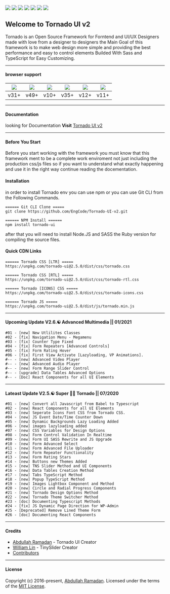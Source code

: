 ![](https://img.shields.io/badge/build-v2.0.6-blue.svg) ![](https://img.shields.io/github/languages/code-size/EngCode/Tornado-UI-v2.svg?style=flat) ![](https://img.shields.io/github/repo-size/EngCode/Tornado-UI-v2.svg?style=flat) ![](https://img.shields.io/github/issues/EngCode/Tornado-UI-v2.svg?style=flat) ![](https://img.shields.io/github/license/EngCode/Tornado-UI-v2.svg?style=flat) ![](https://img.shields.io/badge/%40typescript-v3.9.5-blue.svg) ![](https://img.shields.io/badge/Sass-v4.13.0-blue.svg)

## Welcome to Tornado UI v2
Tornado is an Open Source Framework for Forntend and UI/UX Designers made with love from a designer to designers the Main Goal of this framework is to make web design more simple and providing the best performance and easy to control elements Builded With Sass and TypeScript for Easy Customizing.

--------------------
#### browser support
| ![](https://raw.githubusercontent.com/alrra/browser-logos/master/src/firefox/firefox_48x48.png) | ![](https://raw.githubusercontent.com/alrra/browser-logos/master/src/chrome/chrome_48x48.png) | ![](https://raw.githubusercontent.com/alrra/browser-logos/master/src/safari/safari_48x48.png) | ![](https://raw.githubusercontent.com/alrra/browser-logos/master/src/opera/opera_48x48.png) | ![](https://raw.githubusercontent.com/alrra/browser-logos/master/src/edge/edge_48x48.png) | ![](https://raw.githubusercontent.com/alrra/browser-logos/master/src/archive/internet-explorer_9-11/internet-explorer_9-11_48x48.png) |
| :------------: | :------------: | :------------: | :------------: | :------------: | :------------: |
| v31+ | v49+ | v10+ | v35+ | v12+ | v11+ |

--------------------
#### Documentation
looking for Documentation **Visit** [Tornado UI v2](https://tornado.phenixthemes.com/docementation/getting-start/)

--------------------
#### Before You Start
Before you start working with the framework you must know that this framework ment to be a complete work enviroment not just including the production css/js files so if you want to understand what exactly happening and use it in the right way continue reading the docementation.

#### Installation

in order to install Tornado env you can use npm or you can use Git CLI from the Following Commands.

	====== Git CLI Clone =====
	git clone https://github.com/EngCode/Tornado-UI-v2.git

	====== NPM Install ======
	npm install tornado-ui

after that you will need to install Node.JS and SASS the Ruby version for compiling the source files.

#### Quick CDN Links

	====== Tornado CSS [LTR] =====
	https://unpkg.com/tornado-ui@2.5.0/dist/css/tornado.css

	====== Tornado CSS [RTL] =====
	https://unpkg.com/tornado-ui@2.5.0/dist/css/tornado-rtl.css

	====== Tornado [ICONS] CSS =====
	https://unpkg.com/tornado-ui@2.5.0/dist/css/tornado-icons.css

	====== Tornado JS =====
	https://unpkg.com/tornado-ui@2.5.0/dist/js/tornado.min.js

--------------------
#### Upcoming Update V2.6.☯ Advanced Multimedia || 01/2021
	#01 - [new] New Utlilites Classes
	#02 - [fix] Navigation Menu - Megamenu
	#03 - [fix] Counter Type Fixed
	#04 - [fix] Form Repeaters [Advanced Controls]
	#05 - [fix] Form Rating Hover
	#06 - [fix] First View Activate [Lazyloading, VP Animations].
	#-- - [new] Advanced Video Player
	#-- - [new] Advanced Audio Player
	#-- - [new] Form Range Slider Control
	#-- - [upgrade] Data Tables Advanced Options
	#-- - [Doc] React Components for all UI Elements

--------------------
#### Lateast Update V2.5.☯ Super 🦸‍♂️ Tornado || 07/2020
	#01 - [new] Convert all Javascript from Babel to Typescript
	#02 - [new] React Components for all UI Elements
	#03 - [new] Seperate Icons Font CSS from Tornado CSS.
	#04 - [new] JS Event Date/Time Counter Down
	#05 - [new] Dynamic Backgrounds Lazy Loading Added
	#06 - [new] images lazyloading added
	#07 - [new] CSS Variables for Design Options
	#08 - [new] Form Control Validation In Realtime
	#09 - [new] Form UI SASS Rewrite and JS Upgrade
	#10 - [new] Form Advanced Select
	#11 - [new] Form Advanced File Uploader
	#12 - [new] Form Repeater Functionality
	#13 - [new] Form Rating Stars
	#14 - [new] Buttons new Themes Added
	#15 - [new] TNS Slider Method and UI Components
	#16 - [new] Data Tables Creation Method
	#17 - [new] Tabs TypeScript Method
	#18 - [new] Popup TypeScript Method
	#19 - [new] Images Lightbox Component and Method
	#20 - [new] Circle and Radial Progress Components
	#21 - [new] Tornado Design Options Method
	#22 - [new] Tornado Theme Switcher Method
	#23 - [doc] Documenting Typescript Methods
	#24 - [fix] JS Dynamic Page Direction for WP-Admin
	#25 - [Deprecated] Remove Lined Theme Form
	#26 - [doc] Documenting React Components

--------------------
#### Credits
-   [Abdullah Ramadan](https://www.facebook.com/Eng.AbdallahPS) - Tornado UI Creator
-   [William Lin](https://github.com/ganlanyuan/tiny-slider) - TinySlider Creator
-   [Contributors](https://github.com/EngCode/Tornado-UI-v2/graphs/contributors)
--------------------
#### License
Copyright (c) 2016-present, [Abdullah Ramadan](https://www.facebook.com/Eng.AbdallahPS). Licensed under the terms of the [MIT License](https://opensource.org/licenses/MIT).